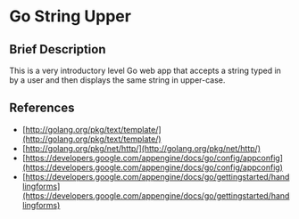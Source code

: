 Go String Upper
===============


Brief Description
-----------------

This is a very introductory level Go web app that accepts a string typed in by a user and then displays the same string in upper-case.

References
----------

* [http://golang.org/pkg/text/template/](http://golang.org/pkg/text/template/)
* [http://golang.org/pkg/net/http/](http://golang.org/pkg/net/http/)
* [https://developers.google.com/appengine/docs/go/config/appconfig](https://developers.google.com/appengine/docs/go/config/appconfig)
* [https://developers.google.com/appengine/docs/go/gettingstarted/handlingforms](https://developers.google.com/appengine/docs/go/gettingstarted/handlingforms)

